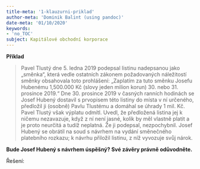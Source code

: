 ```yaml
---
title-meta: '1-klauzurni-priklad'
author-meta: 'Dominik Balint (using pandoc)'
date-meta: '01/10/2020'
keywords:
- 'no_TOC'
subject: Kapitálové obchodní korporace
---
```


**Příklad**

>Pavel Tlustý dne 5. ledna 2019 podepsal listinu nadepsanou jako „směnka“, která vedle ostatních zákonem požadovaných náležitostí směnky obsahovala toto prohlášení: „Zaplatím za tuto směnku Josefu Hubenému 1,500.000 Kč (slovy jeden milion korun) 30. nebo 31. prosince 2019.“ Dne 30. prosince 2019 v časných ranních hodinách se Josef Hubený dostavil s prvopisem této listiny do místa v ní určeného, předložil ji (osobně) Pavlu Tlustému a domáhal se úhrady 1 mil. Kč. Pavel Tlustý však výplatu odmítl. Uvedl, že předložená listina jej k ničemu nezavazuje, když z ní není jasné, kolik by měl vlastně platit a je proto neurčitá a tudíž neplatná. Že ji podepsal, nezpochybnil. Josef Hubený se obrátil na soud s návrhem na vydání směnečného platebního rozkazu; k návrhu přiložil listinu, z níž vyvozuje svůj nárok.

**Bude Josef Hubený s návrhem úspěšný? Své závěry právně odůvodněte.** 

Řešení:
